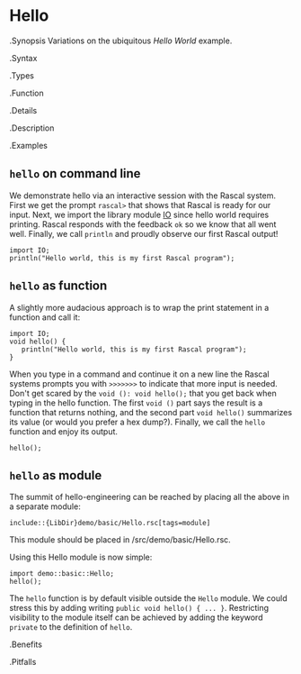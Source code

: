 # Hello

.Synopsis
Variations on the ubiquitous _Hello World_ example.

.Syntax

.Types

.Function

.Details

.Description

.Examples
##  `hello` on command line 


We demonstrate hello via an interactive session with the Rascal system. First we get the prompt `rascal>` that shows that Rascal is ready for our input. 
Next, we import the library module [IO]((Libraries:Prelude-IO)) since hello world requires printing. Rascal responds with the feedback `ok` so we know that all went well. Finally, we call `println` and proudly observe our first Rascal output!
```rascal-shell
import IO;
println("Hello world, this is my first Rascal program");
```

##  `hello` as function 


A slightly more audacious approach is to wrap the print statement in a function and call it:
```rascal-shell
import IO;
void hello() {
   println("Hello world, this is my first Rascal program");
}
```
When you type in a command and continue it on a new line 
the Rascal systems prompts you with `>>>>>>>` to 
indicate that more input is needed. Don't get scared by 
the `void (): void hello();` that you get back 
when typing in the hello function. The first 
`void ()` part says the result is a function that 
returns nothing, and the second part 
`void hello()` summarizes its value 
(or would you prefer a hex dump?).
Finally, we call the `hello` function and enjoy its output.
```rascal-shell,continue
hello();
```

##  `hello` as module 

The summit of hello-engineering can be reached by placing all the above in a separate module:

```rascal
include::{LibDir}demo/basic/Hello.rsc[tags=module]
```

This module should be placed in <project dir>/src/demo/basic/Hello.rsc.

Using this Hello module is now simple:

```rascal-shell
import demo::basic::Hello;
hello();
```

The `hello` function is by default visible outside the `Hello` module.
We could stress this by adding writing `public void hello() { ... }`.
Restricting visibility to the module itself can be achieved by adding the keyword `private`
to the definition of `hello`.

.Benefits

.Pitfalls

